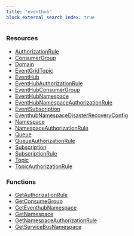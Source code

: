 ```yaml
---
title: "eventhub"
block_external_search_index: true
---
```


<!-- WARNING: this file was generated by Pulumi Docs Generator. -->
<!-- Do not edit by hand unless you're certain you know what you are doing! -->

<style>
  table td p { margin-top: 0; margin-bottom: 0; }
</style>

<h3>Resources</h3>
<ul class="api">
    <li><a href="authorizationrule"><span class="symbol resource"></span>AuthorizationRule</a></li>
    <li><a href="consumergroup"><span class="symbol resource"></span>ConsumerGroup</a></li>
    <li><a href="domain"><span class="symbol resource"></span>Domain</a></li>
    <li><a href="eventgridtopic"><span class="symbol resource"></span>EventGridTopic</a></li>
    <li><a href="eventhub"><span class="symbol resource"></span>EventHub</a></li>
    <li><a href="eventhubauthorizationrule"><span class="symbol resource"></span>EventHubAuthorizationRule</a></li>
    <li><a href="eventhubconsumergroup"><span class="symbol resource"></span>EventHubConsumerGroup</a></li>
    <li><a href="eventhubnamespace"><span class="symbol resource"></span>EventHubNamespace</a></li>
    <li><a href="eventhubnamespaceauthorizationrule"><span class="symbol resource"></span>EventHubNamespaceAuthorizationRule</a></li>
    <li><a href="eventsubscription"><span class="symbol resource"></span>EventSubscription</a></li>
    <li><a href="eventhubnamespacedisasterrecoveryconfig"><span class="symbol resource"></span>EventhubNamespaceDisasterRecoveryConfig</a></li>
    <li><a href="namespace"><span class="symbol resource"></span>Namespace</a></li>
    <li><a href="namespaceauthorizationrule"><span class="symbol resource"></span>NamespaceAuthorizationRule</a></li>
    <li><a href="queue"><span class="symbol resource"></span>Queue</a></li>
    <li><a href="queueauthorizationrule"><span class="symbol resource"></span>QueueAuthorizationRule</a></li>
    <li><a href="subscription"><span class="symbol resource"></span>Subscription</a></li>
    <li><a href="subscriptionrule"><span class="symbol resource"></span>SubscriptionRule</a></li>
    <li><a href="topic"><span class="symbol resource"></span>Topic</a></li>
    <li><a href="topicauthorizationrule"><span class="symbol resource"></span>TopicAuthorizationRule</a></li>
</ul>

<h3>Functions</h3>
<ul class="api">
    <li><a href="getauthorizationrule"><span class="symbol datasource"></span>GetAuthorizationRule</a></li>
    <li><a href="getconsumegroup"><span class="symbol datasource"></span>GetConsumeGroup</a></li>
    <li><a href="geteventhubnamespace"><span class="symbol datasource"></span>GetEventhubNamespace</a></li>
    <li><a href="getnamespace"><span class="symbol datasource"></span>GetNamespace</a></li>
    <li><a href="getnamespaceauthorizationrule"><span class="symbol datasource"></span>GetNamespaceAuthorizationRule</a></li>
    <li><a href="getservicebusnamespace"><span class="symbol datasource"></span>GetServiceBusNamespace</a></li>
</ul>

